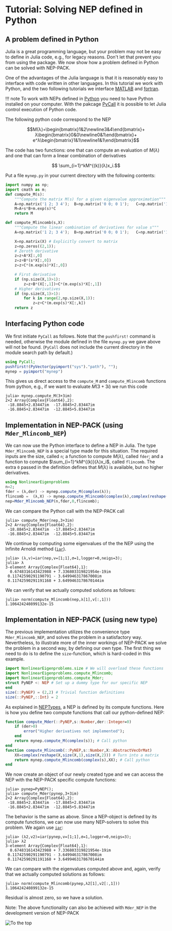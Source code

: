 # Tutorial: Solving NEP defined in Python

## A problem defined in Python

Julia is a great programming language,
but your problem may not be easy to define in Julia code, e.g., for legacy reasons.
Don't let that prevent you from using the package.
We now show how a problem defined in Python can be solved
with NEP-PACK.

One of the advantages of the Julia language is that it
is reasonably easy to interface with code written in
other languages. In this tutorial we work with Python, and the two
following tutorials we interface [MATLAB](tutorial_matlab1.md) and
[fortran](tutorial_fortran1.md).

!!! note
    To work with NEPs defined in [Python](https://www.python.org/) you
    need to have Python installed on
    your computer. With the pakcage [PyCall](https://github.com/JuliaPy/PyCall.jl)
    it is possible to let Julia control execution of Python code.

The following python code correspond to the NEP
```math
M(λ)=\begin{bmatrix}1&2\newline3&4\end{bmatrix}+
λ\begin{bmatrix}0&0\newline0&1\end{bmatrix}+
e^λ\begin{bmatrix}1&1\newline1&1\end{bmatrix}
```
The code has two functions:
one that can compute an evaluation of $M(λ)$ and
one that can form a linear combination of derivatives
```math
  \sum_{i=1}^kM^{(k)}(λ)x_i.
```
Put a file  `mynep.py`  in your current directory with the following contents:
```python
import numpy as np;
import cmath as m;
def compute_M(s):
    """Compute the matrix M(s) for a given eigenvalue approximation"""
    A=np.matrix('1 2; 3 4');  B=np.matrix('0 0; 0 1');   C=np.matrix('1 1; 1 1');
    M=A+s*B+m.exp(s)*C
    return M

def compute_Mlincomb(s,X):
    """Compute the linear combination of derivatives for value s"""
    A=np.matrix('1 2; 3 4');  B=np.matrix('0 0; 0 1');   C=np.matrix('1 1; 1 1');

    X=np.matrix(X) # Explicitly convert to matrix
    z=np.zeros((2,1));
    # Zeroth derivative
    z=z+A*X[:,0]
    z=z+B*(s*X[:,0])
    z=z+C*(m.exp(s)*X[:,0])

    # First derivative
    if (np.size(X,1)>1):
        z=z+B*(X[:,1])+C*(m.exp(s)*X[:,1])
    # Higher derivatives
    if (np.size(X,1)>1):
        for k in range(2,np.size(X,1)):
            z=z+C*(m.exp(s)*X[:,k])
    return z
```

## Interfacing Python code

We first initiate `PyCall` as follows. Note that the `pushfirst!` command
is needed, otherwise the module defined in the file `mynep.py` we gave
above will not be found.
(`PyCall` does not include the current directory in the module search path by default.)

```julia
using PyCall;
pushfirst!(PyVector(pyimport("sys")."path"), "");
mynep = pyimport("mynep")
```
This gives us direct access to the `compute_M`
and `compute_Mlincomb` functions from python, e.g.,
if we want to evaluate $M(3+3i)$ we run this code
```julia-repl
julia> mynep.compute_M(3+3im)
2×2 Array{Complex{Float64},2}:
 -18.8845+2.83447im  -17.8845+2.83447im
 -16.8845+2.83447im  -12.8845+5.83447im
```

## Implementation in NEP-PACK (using `Mder_Mlincomb_NEP`)
We can now use the Python interface to define a NEP in Julia.
The type `Mder_Mlincomb_NEP` is a special type made for this situation.
The required inputs are the size, called `n`; a function to compute
$M(λ)$, called `fder`; and a function
to compute $\sum_{i=1}^kM^{(k)}(λ)x_i$, called `flincomb`.
The extra `0` passed in the definition defines that $M(λ)$ is available,
but no higher derivatives.
```julia
using NonlinearEigenproblems
n=2;
fder = (λ,der) -> mynep.compute_M(complex(λ));
flincomb =  (λ,X) -> mynep.compute_Mlincomb(complex(λ),complex(reshape(X,size(X,1),size(X,2))));
nep=Mder_Mlincomb_NEP(n,fder,0,flincomb);
```
We can compare the Python call with the NEP-PACK call
```julia-repl
julia> compute_Mder(nep,3+3im)
2×2 Array{Complex{Float64},2}:
 -18.8845+2.83447im  -17.8845+2.83447im
 -16.8845+2.83447im  -12.8845+5.83447im
```
We continue by computing some eigenvalues of the the NEP using the
Infinite Arnoldi method ([`iar`](methods.md#NonlinearEigenproblems.NEPSolver.iar)).
```julia-repl
julia> (λ,v)=iar(nep,v=[1;1],σ=1,logger=0,neigs=3);
julia> λ
3-element Array{Complex{Float64},1}:
  0.6748316143423988 + 7.336803319821954e-19im
 0.11742590291190791 - 3.649946317867008im    
 0.11742590291191168 + 3.6499463178670144im  
```
We can verify that we actually computed solutions as follows:
```julia-repl
julia> norm(compute_Mlincomb(nep,λ[1],v[:,1]))
1.106424240899132e-15
```

## Implementation in NEP-PACK  (using new type)
The previous implementation utilizes the convenience type `Mder_Mlincomb_NEP`,
and solves the problem in a satisfactory way. Nevertheless, to illustrate more
of the inner workings of NEP-PACK we solve the problem in a second way,
by defining our own type.
The first thing we need to do is to define the `size`-function, which is
hard-coded in this example.
```julia
import NonlinearEigenproblems.size # We will overload these functions
import NonlinearEigenproblems.compute_Mlincomb;
import NonlinearEigenproblems.compute_Mder;
struct PyNEP <: NEP # Set up a dummy type for our specific NEP
end
size(::PyNEP) = (2,2) # Trivial function definitions
size(::PyNEP,::Int) = 2
```
As explained in [NEPTypes](types.md), a NEP is defined by
its compute functions. Here is how you define two compute functions
that call our python-defined NEP:
```julia
function compute_Mder(::PyNEP,s::Number,der::Integer=0)
    if (der>0)
        error("Higher derivatives not implemented");
    end
    return mynep.compute_M(complex(s)); # Call python
end
function compute_Mlincomb(::PyNEP,s::Number,X::AbstractVecOrMat)
    XX=complex(reshape(X,size(X,1),size(X,2))) # Turn into a matrix
    return mynep.compute_Mlincomb(complex(s),XX); # Call python
end
```
We now create an object of our newly created type and we can access the
NEP with the NEP-PACK specific compute functions:
```julia-repl
julia> pynep=PyNEP();
julia> compute_Mder(pynep,3+3im)
2×2 Array{Complex{Float64},2}:
 -18.8845+2.83447im  -17.8845+2.83447im
 -16.8845+2.83447im  -12.8845+5.83447im
```
The behavior is the same as above.
Since a NEP-object is defined by its compute functions,
we can now use many NEP-solvers to solve this problem.
We again use [`iar`](methods.md#NonlinearEigenproblems.NEPSolver.iar):
```julia-repl
julia> (λ2,v2)=iar(pynep,v=[1;1],σ=1,logger=0,neigs=3);
julia> λ2
3-element Array{Complex{Float64},1}:
  0.6748316143423988 + 7.336803319821954e-19im
 0.11742590291190791 - 3.649946317867008im    
 0.11742590291191168 + 3.6499463178670144im   
```
We can compare with the eigenvalues computed above and, again,
verify that we actually computed solutions as follows:
```julia-repl
julia> norm(compute_Mlincomb(pynep,λ2[1],v2[:,1]))
1.106424240899132e-15
```
Residual is almost zero, so we have a solution.

Note: The above functionality can also be achieved with  `Mder_NEP` in the development version of NEP-PACK

![To the top](http://jarlebring.se/onepixel.png?NEPPACKDOC_PYTHON1)
